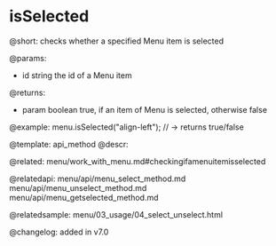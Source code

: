isSelected
=============

@short: checks whether a specified Menu item is selected


@params:
- id	string  the id of a Menu item

@returns:
- param	    boolean     true, if an item of Menu is selected, otherwise false


@example:
menu.isSelected("align-left"); // -> returns true/false


@template: api_method
@descr:

@related: menu/work_with_menu.md#checkingifamenuitemisselected

@relatedapi:
menu/api/menu_select_method.md
menu/api/menu_unselect_method.md
menu/api/menu_getselected_method.md

@relatedsample:
menu/03_usage/04_select_unselect.html

@changelog:
added in v7.0